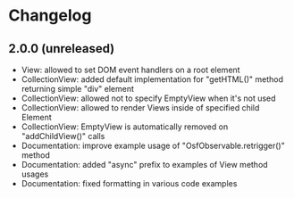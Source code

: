 # Changelog

## 2.0.0 (unreleased)

- View: allowed to set DOM event handlers on a root element
- CollectionView: added default implementation for "getHTML()" method returning simple "div" element
- CollectionView: allowed not to specify EmptyView when it's not used
- CollectionView: allowed to render Views inside of specified child Element
- CollectionView: EmptyView is automatically removed on "addChildView()" calls
- Documentation: improve example usage of "OsfObservable.retrigger()" method
- Documentation: added "async" prefix to examples of View method usages
- Documentation: fixed formatting in various code examples
